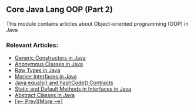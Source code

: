 ## Core Java Lang OOP (Part 2)

This module contains articles about Object-oriented programming (OOP) in Java

### Relevant Articles: 
- [Generic Constructors in Java](https://www.baeldung.com/java-generic-constructors)
- [Anonymous Classes in Java](https://www.baeldung.com/java-anonymous-classes)
- [Raw Types in Java](https://www.baeldung.com/raw-types-java)
- [Marker Interfaces in Java](https://www.baeldung.com/java-marker-interfaces)
- [Java equals() and hashCode() Contracts](https://www.baeldung.com/java-equals-hashcode-contracts)
- [Static and Default Methods in Interfaces in Java](https://www.baeldung.com/java-static-default-methods)
- [Abstract Classes in Java](https://www.baeldung.com/java-abstract-class)
- [[<-- Prev]](/core-java-modules/core-java-lang-oop)[[More -->]](/core-java-modules/core-java-lang-oop-3)
